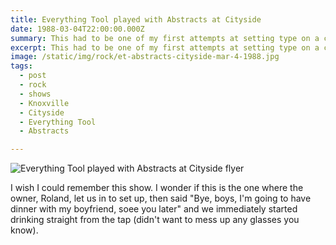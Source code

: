 ```yaml
---
title: Everything Tool played with Abstracts at Cityside
date: 1988-03-04T22:00:00.000Z
summary: This had to be one of my first attempts at setting type on a computer.
excerpt: This had to be one of my first attempts at setting type on a computer.
image: /static/img/rock/et-abstracts-cityside-mar-4-1988.jpg
tags:
  - post 
  - rock
  - shows
  - Knoxville
  - Cityside
  - Everything Tool
  - Abstracts

---
```


![Everything Tool played with Abstracts at Cityside flyer](/static/img/rock/et-abstracts-cityside-mar-4-1988.jpg "Everything Tool played with Abstracts at Cityside flyer")

I wish I could remember this show. I wonder if this is the one where the owner, Roland, let us in to set up, then said "Bye, boys, I'm going to have dinner with my boyfriend, soee you later" and we immediately started drinking straight from the tap (didn't want to mess up any glasses you know).
